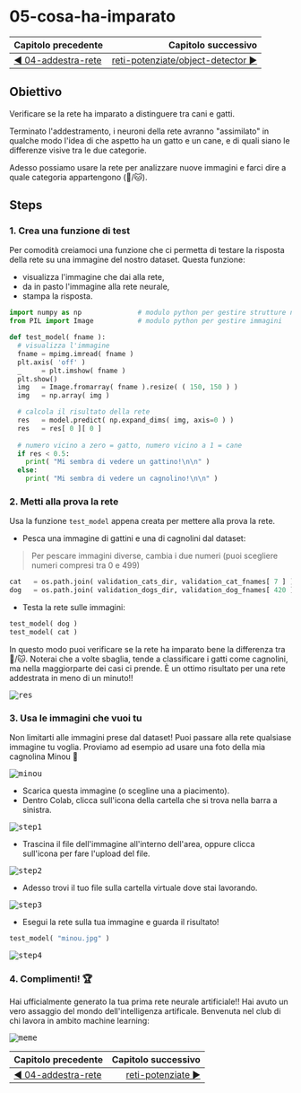 # 05-cosa-ha-imparato

| Capitolo precedente                                                                                                                                          | Capitolo successivo                                                                           |
| :--------------------------------------------------------------------------------------------------------------------------------------------------------------- | ---------------------------------------------------------------------------------------------------: |
| [◀︎ 04-addestra-rete ](../04-addestra-rete )  | [reti-potenziate/object-detector ▶︎](../reti-potenziate/object-detector) |

## Obiettivo

Verificare se la rete ha imparato a distinguere tra cani e gatti.

Terminato l'addestramento, i neuroni della rete avranno "assimilato" in qualche modo l'idea di che aspetto ha un gatto e un cane, e di quali siano le differenze visive tra le due categorie.

Adesso possiamo usare la rete per analizzare nuove immagini e farci dire a quale categoria appartengono (🐶/🐱).


## Steps

### 1. Crea una funzione di test

Per comodità creiamoci una funzione che ci permetta di testare la risposta della rete su una immagine del nostro dataset. Questa funzione:

- visualizza l'immagine che dai alla rete,
- da in pasto l'immagine alla rete neurale,
- stampa la risposta.


```py
import numpy as np				# modulo python per gestire strutture numeriche
from PIL import Image			# modulo python per gestire immagini

def test_model( fname ):
  # visualizza l'immagine
  fname = mpimg.imread( fname )
  plt.axis( 'off' )
  _     = plt.imshow( fname )
  plt.show()
  img   = Image.fromarray( fname ).resize( ( 150, 150 ) )
  img   = np.array( img )

  # calcola il risultato della rete
  res   = model.predict( np.expand_dims( img, axis=0 ) )
  res   = res[ 0 ][ 0 ]
  
  # numero vicino a zero = gatto, numero vicino a 1 = cane
  if res < 0.5:
    print( "Mi sembra di vedere un gattino!\n\n" )
  else:
    print( "Mi sembra di vedere un cagnolino!\n\n" )

```

### 2. Metti alla prova la rete

Usa la funzione `test_model` appena creata per mettere alla prova la rete.

- Pesca una immagine di gattini e una di cagnolini dal dataset:

> Per pescare immagini diverse, cambia i due numeri (puoi scegliere numeri compresi tra 0 e 499)

```py
cat   = os.path.join( validation_cats_dir, validation_cat_fnames[ 7 ] )     # <=== prova numeri diversi
dog   = os.path.join( validation_dogs_dir, validation_dog_fnames[ 420 ] )
```

- Testa la rete sulle immagini:

```py
test_model( dog )
test_model( cat )
```

In questo modo puoi verificare se la rete ha imparato bene la differenza tra 🐶/🐱. Noterai che a volte sbaglia, tende a classificare i gatti come cagnolini, ma nella maggiorparte dei casi ci prende. È un ottimo risultato per una rete addestrata in meno di un minuto!!

<kbd>![res](../assets/05-res.png)</kbd>
 

### 3. Usa le immagini che vuoi tu

Non limitarti alle immagini prese dal dataset! Puoi passare alla rete qualsiase immagine tu voglia. Proviamo ad esempio ad usare una foto della mia cagnolina Minou 💚

<kbd>![minou](../assets/minou.jpg)</kbd>

- Scarica questa immagine (o scegline una a piacimento).
- Dentro Colab, clicca sull'icona della cartella che si trova nella barra a sinistra.

<kbd>![step1](../assets/05-step1.png)</kbd>


- Trascina il file dell'immagine all'interno dell'area, oppure clicca sull'icona per fare l'upload del file.

<kbd>![step2](../assets/05-step2.png)</kbd>

- Adesso trovi il tuo file sulla cartella virtuale dove stai lavorando.

<kbd>![step3](../assets/05-step3.png)</kbd>

- Esegui la rete sulla tua immagine e guarda il risultato!

```py
test_model( "minou.jpg" )
```

<kbd>![step4](../assets/05-step4.png)</kbd>


### 4. Complimenti! 🏆

Hai ufficialmente generato la tua prima rete neurale artificiale!! Hai avuto un vero assaggio del mondo dell'intelligenza artificale. Benvenuta nel club di chi lavora in ambito machine learning:

<kbd>![meme](../assets/05-meme.jpg)</kbd>




| Capitolo precedente                                                                                                                                          | Capitolo successivo                                                                           |
| :--------------------------------------------------------------------------------------------------------------------------------------------------------------- | ---------------------------------------------------------------------------------------------------: |
| [◀︎ 04-addestra-rete ](../04-addestra-rete )  | [reti-potenziate ▶︎](../reti-potenziate/) | 